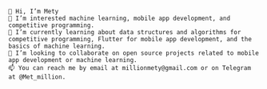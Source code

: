 
    👋 Hi, I’m Mety
    👀 I’m interested machine learning, mobile app development, and competitive programming.
    🌱 I’m currently learning about data structures and algorithms for competitive programming, Flutter for mobile app development, and the basics of machine learning.
    💞️ I’m looking to collaborate on open source projects related to mobile app development or machine learning.
    📫 You can reach me by email at millionmety@gmail.com or on Telegram at @Met_million.

